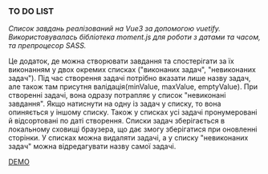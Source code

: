 ### TO DO LIST

*Список завдань реалізований на Vue3 за допомогою vuetify. Використовувалась бібліотека moment.js для роботи з датами та часом, та препроцесор SASS.*

Це додаток, де можна створювати завдання та спостерігати за їх виконанням у двох окремих списках ("виконаних задач", "невиконаних задач"). 
Під час створення задачі потрібно вказати лише назву задач, але також там присутня валідація(minValue, maxValue, emptyValue). 
При створенні задачі, вона одразу потрапляє у список "невиконані завдання". Якщо натиснути на одну із задач у списку, то вона опиняється у іншому списку.
Також у списках усі задачі пронумеровані й відсортовані по даті створення. 
Списки задач зберігається в локальному сховищі браузера, що дає змогу зберігатися при оновленні сторінки.
У списках можна видаляти задачі, а у списку "невиконаних задач" можна відредагувати назву самої задачі.

[DEMO](https://todolist-tony.vercel.app/)
